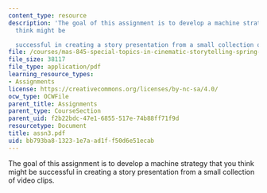 ```yaml
---
content_type: resource
description: 'The goal of this assignment is to develop a machine strategy that you
  think might be

  successful in creating a story presentation from a small collection of video clips.'
file: /courses/mas-845-special-topics-in-cinematic-storytelling-spring-2004/bb793ba813231e7aad1ff50d6e51ecab_assn3.pdf
file_size: 38117
file_type: application/pdf
learning_resource_types:
- Assignments
license: https://creativecommons.org/licenses/by-nc-sa/4.0/
ocw_type: OCWFile
parent_title: Assignments
parent_type: CourseSection
parent_uid: f2b22bdc-47e1-6855-517e-74b88ff71f9d
resourcetype: Document
title: assn3.pdf
uid: bb793ba8-1323-1e7a-ad1f-f50d6e51ecab
---
```

The goal of this assignment is to develop a machine strategy that you think might be
successful in creating a story presentation from a small collection of video clips.